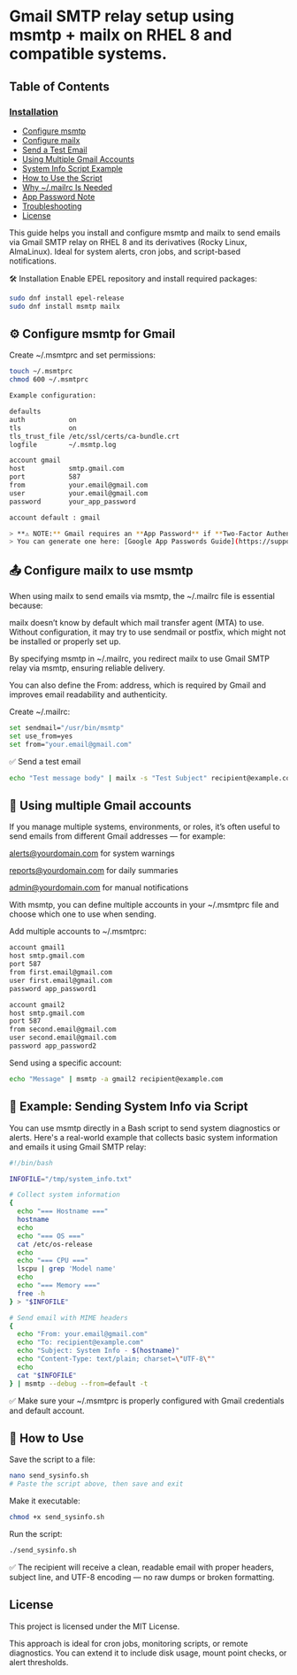 # Gmail SMTP relay setup using msmtp + mailx on RHEL 8 and compatible systems.

## Table of Contents

 ### [Installation](#installation)
- [Configure msmtp](#configure-msmtp)
- [Configure mailx](#configure-mailx)
- [Send a Test Email](#send-a-test-email)
- [Using Multiple Gmail Accounts](#using-multiple-gmail-accounts)
- [System Info Script Example](#system-info-script-example)
- [How to Use the Script](#how-to-use-the-script)
- [Why ~/.mailrc Is Needed](#why-mailrc-is-needed)
- [App Password Note](#app-password-note)
- [Troubleshooting](#troubleshooting)
- [License](#license)


This guide helps you install and configure msmtp and mailx to send emails via Gmail SMTP relay on RHEL 8 and its derivatives (Rocky Linux, AlmaLinux). Ideal for system alerts, cron jobs, and script-based notifications.

🛠️ Installation
Enable EPEL repository and install required packages:

```bash
sudo dnf install epel-release
sudo dnf install msmtp mailx
```

## ⚙️ Configure msmtp for Gmail

Create ~/.msmtprc and set permissions:
```bash
touch ~/.msmtprc
chmod 600 ~/.msmtprc
```
```bash
Example configuration:

defaults
auth           on
tls            on
tls_trust_file /etc/ssl/certs/ca-bundle.crt
logfile        ~/.msmtp.log

account gmail
host           smtp.gmail.com
port           587
from           your.email@gmail.com
user           your.email@gmail.com
password       your_app_password

account default : gmail
```

```bash
> **⚠️ NOTE:** Gmail requires an **App Password** if **Two-Factor Authentication (2FA)** is enabled.  
> You can generate one here: [Google App Passwords Guide](https://support.google.com/accounts/answer/185833?hl=en)

```

## 📤 Configure mailx to use msmtp

When using mailx to send emails via msmtp, the ~/.mailrc file is essential because:

mailx doesn’t know by default which mail transfer agent (MTA) to use. Without configuration, it may try to use sendmail or postfix, which might not be installed or properly set up.

By specifying msmtp in ~/.mailrc, you redirect mailx to use Gmail SMTP relay via msmtp, ensuring reliable delivery.

You can also define the From: address, which is required by Gmail and improves email readability and authenticity.

Create ~/.mailrc:
```bash
set sendmail="/usr/bin/msmtp"
set use_from=yes
set from="your.email@gmail.com"
```

✅ Send a test email
```bash
echo "Test message body" | mailx -s "Test Subject" recipient@example.com
```

## 🔀 Using multiple Gmail accounts

If you manage multiple systems, environments, or roles, it’s often useful to send emails from different Gmail addresses — for example:

alerts@yourdomain.com for system warnings

reports@yourdomain.com for daily summaries

admin@yourdomain.com for manual notifications

With msmtp, you can define multiple accounts in your ~/.msmtprc file and choose which one to use when sending.

Add multiple accounts to ~/.msmtprc:
```bash
account gmail1
host smtp.gmail.com
port 587
from first.email@gmail.com
user first.email@gmail.com
password app_password1

account gmail2
host smtp.gmail.com
port 587
from second.email@gmail.com
user second.email@gmail.com
password app_password2
```

Send using a specific account:
```bash
echo "Message" | msmtp -a gmail2 recipient@example.com
```

## 🧪 Example: Sending System Info via Script

You can use msmtp directly in a Bash script to send system diagnostics or alerts. Here's a real-world example that collects basic system information and emails it using Gmail SMTP relay:
```bash
#!/bin/bash

INFOFILE="/tmp/system_info.txt"

# Collect system information
{
  echo "=== Hostname ==="
  hostname
  echo
  echo "=== OS ==="
  cat /etc/os-release
  echo
  echo "=== CPU ==="
  lscpu | grep 'Model name'
  echo
  echo "=== Memory ==="
  free -h
} > "$INFOFILE"

# Send email with MIME headers
{
  echo "From: your.email@gmail.com"
  echo "To: recipient@example.com"
  echo "Subject: System Info - $(hostname)"
  echo "Content-Type: text/plain; charset=\"UTF-8\""
  echo
  cat "$INFOFILE"
} | msmtp --debug --from=default -t
```
✅ Make sure your ~/.msmtprc is properly configured with Gmail credentials and default account.

## 🚀 How to Use

Save the script to a file:
```bash
nano send_sysinfo.sh
# Paste the script above, then save and exit
```

Make it executable:
```bash
chmod +x send_sysinfo.sh
```

Run the script:
```bash
./send_sysinfo.sh
```

✅ The recipient will receive a clean, readable email with proper headers, subject line, and UTF-8 encoding — no raw dumps or broken formatting.


## License

This project is licensed under the MIT License.


This approach is ideal for cron jobs, monitoring scripts, or remote diagnostics. You can extend it to include disk usage, mount point checks, or alert thresholds.



